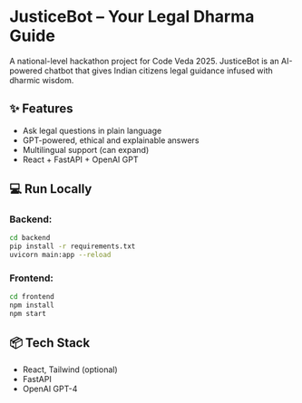 # JusticeBot – Your Legal Dharma Guide

A national-level hackathon project for Code Veda 2025. JusticeBot is an AI-powered chatbot that gives Indian citizens legal guidance infused with dharmic wisdom.

## ✨ Features
- Ask legal questions in plain language
- GPT-powered, ethical and explainable answers
- Multilingual support (can expand)
- React + FastAPI + OpenAI GPT

## 💻 Run Locally

### Backend:
```bash
cd backend
pip install -r requirements.txt
uvicorn main:app --reload
```

### Frontend:
```bash
cd frontend
npm install
npm start
```

## 📦 Tech Stack
- React, Tailwind (optional)
- FastAPI
- OpenAI GPT-4